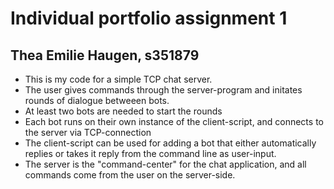 # Individual portfolio assignment 1 
## Thea Emilie Haugen, s351879

- This is my code for a simple TCP chat server.
- The user gives commands through the server-program and initates rounds of dialogue betweeen bots. 
- At least two bots are needed to start the rounds
- Each bot runs on their own instance of the client-script, and connects to the server via TCP-connection
- The client-script can be used for adding a bot that either automatically replies or takes it reply from the command line as user-input.
- The server is the "command-center" for the chat application, and all commands come from the user on the server-side.
